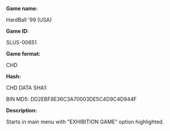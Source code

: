 **Game name:**

HardBall '99 (USA)

**Game ID:**

SLUS-00651

**Game format:**

CHD

**Hash:**

CHD DATA SHA1: 

BIN MD5: DD2EBF8E36C3A70003DE5C4D9C4D944F

**Description:**

Starts in main menu with "EXHIBITION GAME" option highlighted.